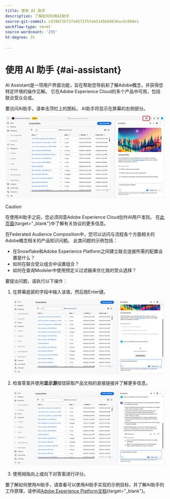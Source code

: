 ```yaml
---
title: 使用 AI 助手
description: 了解如何利用AI助手
source-git-commit: c9396f2b72fe6572f5feb5145b6d636ac6c068e1
workflow-type: tm+mt
source-wordcount: '255'
ht-degree: 3%

---
```


# 使用 AI 助手 {#ai-assistant}

AI Assistant是一项用户界面功能，旨在帮助您导航和了解Adobe概念，并获得您特定环境的操作见解。 它在Adobe Experience Cloud的多个产品中可用，包括联合受众合成。

要访问AI助手，请单击顶栏上的图标。 AI助手将显示在屏幕的右侧部分。

![](assets/do-not-localize/ai-assistant-open.png)


>[!CAUTION]
>
>在使用AI助手之前，您必须同意Adobe Experience Cloud创作AI用户准则。 在[此页面](https://experienceleague.adobe.com/en/docs/experience-platform/ai-assistant/home){target="_blank"}中了解有关协议的更多信息。

在Federated Audience Composition中，您可以访问与流程各个方面相关的Adobe概念相关的产品知识问题。 此类问题的示例包括：

* 在Snowflake和Adobe Experience Platform之间建立联合连接所需的配置设置是什么？
* 如何在联合受众组合中设置组合？
* 如何在查询Modeler中使用预定义过滤器来优化我的受众选择？

要提出问题，请执行以下操作：

1. 在屏幕底部的字段中输入该值，然后按Enter键。

   ![](assets/do-not-localize/ai-assistant-ask.png)

1. 检查答案并使用&#x200B;**显示源**&#x200B;按钮获取产品文档的直接链接并了解更多信息。

   ![](assets/do-not-localize/ai-assistant-answer.png)

1. 使用拇指向上或向下对答案进行评分。

要了解如何使用AI助手，请查看可以使用AI助手实现的示例目标，并了解AI助手的工作原理，请参阅[Adobe Experience Platform文档](https://experienceleague.adobe.com/en/docs/experience-platform/ai-assistant/home){target="_blank"}。
